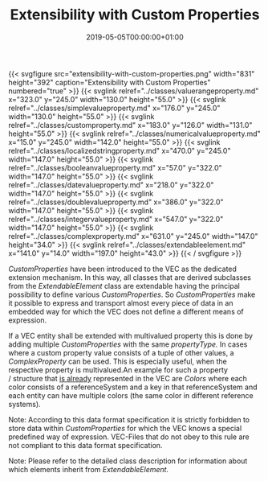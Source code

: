 ﻿---
title: Extensibility with Custom Properties
toc: false
type: specs
date: "2019-05-05T00:00:00+01:00"
draft: false
menu:
  vec120:
    identifier: key-concepts/extensibility-with-custom-properties    
    parent: key-concepts
    weight: 1001005 

# Prev/next pager order (if `docs_section_pager` enabled in `params.toml`)
weight: 1001005
---
{{< svgfigure src="extensibility-with-custom-properties.png" width="831" height="392" caption="Extensibility with Custom Properties" numbered="true" >}}
  {{< svglink relref="../classes/valuerangeproperty.md" x="323.0" y="245.0" width="130.0" height="55.0" >}}
  {{< svglink relref="../classes/simplevalueproperty.md" x="176.0" y="245.0" width="130.0" height="55.0" >}}
  {{< svglink relref="../classes/customproperty.md" x="183.0" y="126.0" width="131.0" height="55.0" >}}
  {{< svglink relref="../classes/numericalvalueproperty.md" x="15.0" y="245.0" width="142.0" height="55.0" >}}
  {{< svglink relref="../classes/localizedstringproperty.md" x="470.0" y="245.0" width="147.0" height="55.0" >}}
  {{< svglink relref="../classes/booleanvalueproperty.md" x="57.0" y="322.0" width="147.0" height="55.0" >}}
  {{< svglink relref="../classes/datevalueproperty.md" x="218.0" y="322.0" width="147.0" height="55.0" >}}
  {{< svglink relref="../classes/doublevalueproperty.md" x="386.0" y="322.0" width="147.0" height="55.0" >}}
  {{< svglink relref="../classes/integervalueproperty.md" x="547.0" y="322.0" width="147.0" height="55.0" >}}
  {{< svglink relref="../classes/complexproperty.md" x="631.0" y="245.0" width="147.0" height="34.0" >}}
  {{< svglink relref="../classes/extendableelement.md" x="141.0" y="14.0" width="197.0" height="43.0" >}}
{{< / svgfigure >}}
<html>   <head>     </head>   <body>     <p> <i>CustomProperties</i> have been introduced to the VEC as the dedicated extension mechanism. In this way, all classes that are derived subclasses from the <i>ExtendableElement</i> class are extendable having the principal possibility to define various <i>CustomProperties</i>. So <i>CustomProperties</i> make it possible to express and transport almost every piece of data in an embedded way for which the VEC does not define a different means of expression.      </p>      <p> If a&#160;VEC&#160;entity shall be extended with multivalued property this is done by adding multiple <i>CustomProperties</i> with the same <i>propertyType.</i> In cases where a custom property value consists of a tuple of other values, a <i>ComplexProperty</i> can be used. This is especially useful, when the respective property is multivalued.An example for such a property /&#160;structure that <u>is already</u> represented in the VEC&#160;are <i>Colors</i> where each color consists of a referenceSystem and a key in that referenceSystem and each entity can have multiple colors (the same color in different reference systems).       </p>      <p> Note: According to this data format specification it is strictly forbidden to store data within <i>CustomProperties</i> for which the VEC knows a special predefined way of expression. VEC-Files that do not obey to this rule are not compliant to this data format specification.      </p>      <p> Note: Please refer to the detailed class description for information about which elements inherit from <i>ExtendableElement.</i>      </p>  </body> </html>
